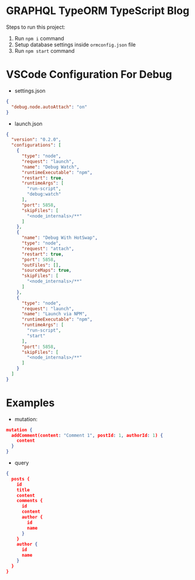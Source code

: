 # GRAPHQL TypeORM TypeScript Blog

Steps to run this project:

1. Run `npm i` command
2. Setup database settings inside `ormconfig.json` file
3. Run `npm start` command

# VSCode Configuration For Debug

* settings.json
```json
{
  "debug.node.autoAttach": "on"
}
```
* launch.json

```json
{
  "version": "0.2.0",
  "configurations": [
    {
      "type": "node",
      "request": "launch",
      "name": "Debug Watch",
      "runtimeExecutable": "npm",
      "restart": true,
      "runtimeArgs": [
        "run-script",
        "debug:watch"
      ],
      "port": 5858,
      "skipFiles": [
        "<node_internals>/**"
      ]
    },
    {
      "name": "Debug With HotSwap",
      "type": "node",
      "request": "attach",
      "restart": true,
      "port": 5858,
      "outFiles": [],
      "sourceMaps": true,
      "skipFiles": [
        "<node_internals>/**"
      ]
    },
    {
      "type": "node",
      "request": "launch",
      "name": "Launch via NPM",
      "runtimeExecutable": "npm",
      "runtimeArgs": [
        "run-script",
        "start"
      ],
      "port": 5858,
      "skipFiles": [
        "<node_internals>/**"
      ]
    }
  ]
}
```

# Examples

* mutation:
```json
mutation {
  addComment(content: "Comment 1", postId: 1, authorId: 1) {
    content
  }
}
```
* query
```json
{
  posts {
    id
    title
    content
    comments {
      id
      content
      author {
        id
        name
      }
    }
    author {
      id
      name
    }
  }
}
```
